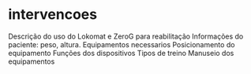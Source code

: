 # intervencoes
Descrição do uso do Lokomat e ZeroG para reabilitação 
Informações do paciente: peso, altura.
Equipamentos necessarios 
Posicionamento do equipamento
Funções dos dispositivos 
Tipos de treino 
Manuseio dos equipamentos
